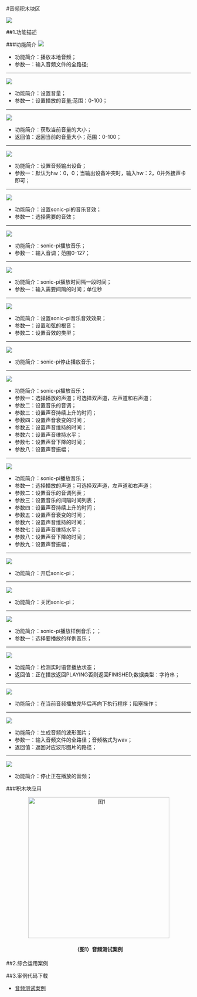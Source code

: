 #音频积木块区

![](/media/yinpin01.png)

##1.功能描述

###功能简介
![](/media/yinpin02.png)
* 功能简介：播放本地音频；
* 参数一：输入音频文件的全路径;
***
![](/media/yinpin03.png)
* 功能简介：设置音量；
* 参数一：设置播放的音量;范围：0-100；
***
![](/media/yinpin04.png)
* 功能简介：获取当前音量的大小；
* 返回值：返回当前的音量大小；范围：0-100；
***
![](/media/yinpin05.png)
* 功能简介：设置音频输出设备；
* 参数一：默认为hw：0，0；当输出设备冲突时，输入hw：2，0并外接声卡即可；
***
![](/media/yinpin06.png)
* 功能简介：设置sonic-pi的音乐音效；
* 参数一：选择需要的音效；
***
![](/media/yinpin07.png)
* 功能简介：sonic-pi播放音乐；
* 参数一：输入音调；范围0-127；
***
![](/media/yinpin08.png)
* 功能简介：sonic-pi播放时间隔一段时间；
* 参数一：输入需要间隔的时间；单位秒
***
![](/media/yinpin09.png)
* 功能简介：设置sonic-pi音乐音效效果；
* 参数一：设置和弦的根音；
* 参数二：设置音效的类型；
***
![](/media/yinpin10.png)
* 功能简介：sonic-pi停止播放音乐；
***
![](/media/yinpin11.png)
* 功能简介：sonic-pi播放音乐；
* 参数一：选择播放的声道；可选择双声道，左声道和右声道；
* 参数二：设置音乐的音调；
* 参数三：设置声音持续上升的时间；
* 参数四：设置声音衰变的时间；
* 参数五：设置声音维持的时间；
* 参数六：设置声音维持水平；
* 参数七：设置声音下降的时间；
* 参数八：设置声音振幅；
***
![](/media/yinpin12.png)
* 功能简介：sonic-pi播放音乐；
* 参数一：选择播放的声道；可选择双声道，左声道和右声道；
* 参数二：设置音乐的音调列表；
* 参数三：设置音乐的间隔时间列表；  
* 参数四：设置声音持续上升的时间；
* 参数五：设置声音衰变的时间；
* 参数六：设置声音维持的时间；
* 参数七：设置声音维持水平；
* 参数八：设置声音下降的时间；
* 参数九：设置声音振幅；
***
![](/media/yinpin13.png)
* 功能简介：开启sonic-pi；
***
![](/media/yinpin14.png)
* 功能简介：关闭sonic-pi；
***
![](/media/yinpin15.png)
* 功能简介：sonic-pi播放样例音乐；；
* 参数一：选择要播放的样例音乐；
***
![](/media/yinpin16.png)
* 功能简介：检测实时语音播放状态；
* 返回值：正在播放返回PLAYING否则返回FINISHED;数据类型：字符串；
***
![](/media/yinpin17.png)
* 功能简介：在当前音频播放完毕后再向下执行程序；阻塞操作；
***
![](/media/yinpin18.png)
* 功能简介：生成音频的波形图片；
* 参数一：输入音频文件的全路径；音频格式为wav；
* 返回值：返回对应波形图片的路径；
***
![](/media/yinpin19.png)
* 功能简介：停止正在播放的音频；

###积木块应用
<div align="center">
    <img src="/media/yinpin20.png" alt="图1" width="385">
    <h4>（图1）音频测试案例</h4>
</div>  

##2.综合运用案例

##3.案例代码下载
* <a href="../download/积木块说明案例源代码/yinpinanli1.txt" download="" target="_blank">音频测试案例</a>
